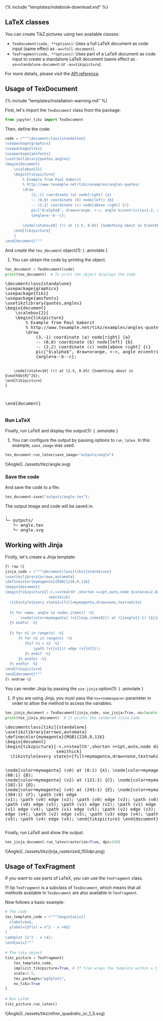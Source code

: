 {% include "templates/notebook-download.md" %}

## LaTeX classes

You can create TikZ pictures using two available classes:

- `TexDocument(code, **options)`: Uses a full LaTeX document as code input (same effect as `-as=full-document`).
- `TexFragment(code, **options)`: Uses part of a LaTeX document as code input to create a standalone LaTeX document (same effect as `-as=standalone-document` or `-as=tikzpicture`).

For more details, please visit the [API reference](../api.md).

## Usage of TexDocument

{% include "templates/installation-warning.md" %}

First, let's import the `TexDocument` class from the package:

```python
from jupyter_tikz import TexDocument
```
Then, define the code:

```python
code = r"""\documentclass{standalone}
\usepackage{graphicx}
\usepackage{tikz}
\usepackage{amsfonts}
\usetikzlibrary{quotes,angles}
\begin{document}
	\scalebox{2}{
	\begin{tikzpicture}
		% Example from Paul Gaborit
		% http://www.texample.net/tikz/examples/angles-quotes/
		\draw
		    (3,-1) coordinate (a) node[right] {a}
		    -- (0,0) coordinate (b) node[left] {b}
		    -- (2,2) coordinate (c) node[above right] {c}
		    pic["$\alpha$", draw=orange, <->, angle eccentricity=1.2, angle radius=1cm]
		    {angle=a--b--c};
    
		\node[rotate=10] (r) at (2.5, 0.65) {Something about in $\mathbb{R}^2$};
	\end{tikzpicture}
	}
\end{document}"""
```

And create the `tex_document` object(1):
{ .annotate }

1.  You can obtain the code by printing the object.

```python
tex_document = TexDocument(code)
print(tex_document)  # To print the object displays the code
```
<div class="result">
<pre class="log-output">
\documentclass{standalone}
\usepackage{graphicx}
\usepackage{tikz}
\usepackage{amsfonts}
\usetikzlibrary{quotes,angles}
\begin{document}
	\scalebox{2}{
	\begin{tikzpicture}
		% Example from Paul Gaborit
		% http://www.texample.net/tikz/examples/angles-quotes/
		\draw
		    (3,-1) coordinate (a) node[right] {a}
		    -- (0,0) coordinate (b) node[left] {b}
		    -- (2,2) coordinate (c) node[above right] {c}
		    pic["$\alpha$", draw=orange, <->, angle eccentricity=1.2, angle radius=1cm]
		    {angle=a--b--c};
    
		\node[rotate=10] (r) at (2.5, 0.65) {Something about in $\mathbb{R}^2$};
	\end{tikzpicture}
	}
\end{document}
</pre>
</div>

### Run LaTeX

Finally, run LaTeX and display the output(1):
{ .annotate }

1.  You can configure the output by passing options to `run_latex`. In this example, `save_image` was used.

```python
tex_document.run_latex(save_image="outputs/angle")
```
<div class="result" markdown>
![Angle](../assets/tikz/angle.svg)
</div>

### Save the code

And save the code to a file:

```python
tex_document.save("outputs/angle.tex");
```

The output image and code will be saved in:

<pre class="log-card">
.
└─ outputs/
   └─ angle.tex
   └─ angle.svg
</pre>

## Working with Jinja

Firstly, let's create a Jinja template:

```python
{% raw %}
jinja_code = r"""\documentclass[tikz]{standalone}
\usetikzlibrary{arrows,automata}
\definecolor{mymagenta}{RGB}{226,0,116}
\begin{document}
\begin{tikzpicture}[->,>=stealth',shorten >=1pt,auto,node distance=2.8cm,
                    semithick]
  \tikzstyle{every state}=[fill=mymagenta,draw=none,text=white]
  
  {% for name, angle in nodes.items() -%}
       \node[color=mymagenta] (v{{loop.index0}}) at ({{angle}}:1) {${{name}}$};
  {% endfor -%}
  
  {% for n1 in range(n) -%}
      {% for n2 in range(n) -%}
         {%if n1 < n2 -%}
             \path (v{{n1}}) edge (v{{n2}});
         {% endif -%}
      {% endfor -%}
  {% endfor -%}
\end{tikzpicture}
\end{document}"""
{% endraw %}
```

You can render Jinja by passing the `use-jinja` option(1):
{ .annotate }

1.  If you are using Jinja, you must pass the `ns=<namespace>` parameter in order to allow the method to access the variables.

```python
tex_jinja_document = TexDocument(jinja_code, use_jinja=True, ns=locals())
print(tex_jinja_document)  # It prints the rendered Jinja Code
```
<div class="result">
<pre class="log-output">
\documentclass[tikz]{standalone}
\usetikzlibrary{arrows,automata}
\definecolor{mymagenta}{RGB}{226,0,116}
\begin{document}
\begin{tikzpicture}[->,>=stealth',shorten >=1pt,auto,node distance=2.8cm,
                    semithick]
  \tikzstyle{every state}=[fill=mymagenta,draw=none,text=white]
  
  \node[color=mymagenta] (v0) at (0:1) {$A$};
  \node[color=mymagenta] (v1) at (60:1) {$B$};
  \node[color=mymagenta] (v2) at (121:1) {$C$};
  \node[color=mymagenta] (v3) at (182:1) {$D$};
  \node[color=mymagenta] (v4) at (243:1) {$E$};
  \node[color=mymagenta] (v5) at (304:1) {$F$};
  \path (v0) edge (v1);
         \path (v0) edge (v2);
         \path (v0) edge (v3);
         \path (v0) edge (v4);
         \path (v0) edge (v5);
         \path (v1) edge (v2);
         \path (v1) edge (v3);
         \path (v1) edge (v4);
         \path (v1) edge (v5);
         \path (v2) edge (v3);
         \path (v2) edge (v4);
         \path (v2) edge (v5);
         \path (v3) edge (v4);
         \path (v3) edge (v5);
         \path (v4) edge (v5);
         \end{tikzpicture}
\end{document}
</pre>
</div>

Finally, run LaTeX and show the output:

```python
tex_jinja_document.run_latex(rasterize=True, dpi=150)
```

<div class="result" markdown>
![Angle](../assets/tikz/jinja_rasterized_150dpi.png)
</div>

## Usage of TexFragment

If you want to use parts of LaTeX, you can use the `TexFragment` class.

!!! tip
    `TexFragment` is a subclass of `TexDocument`, which means that all methods available in `TexDocument` are also available in `TexFragment`.

Now follows a basic example:

```python
# The code
tex_template_code = r"""\begin{axis}[
  xlabel=$x$,
  ylabel={$f(x) = x^2 - x +4$}
]
\addplot {x^2 - x +4};
\end{axis}"""

# The tikz object
tikz_picture = TexFragment(
    tex_template_code,
    implicit_tikzpicture=True, # If true wraps the template within a tikzpicture
    scale=1.5,
    tex_packages="pgfplots",
    no_tikz=True
)

# Run LaTeX
tikz_picture.run_latex()
```

<div class="result" markdown>
![Angle](../assets/tikz/other_quadratic_sc_1_5.svg)
</div>